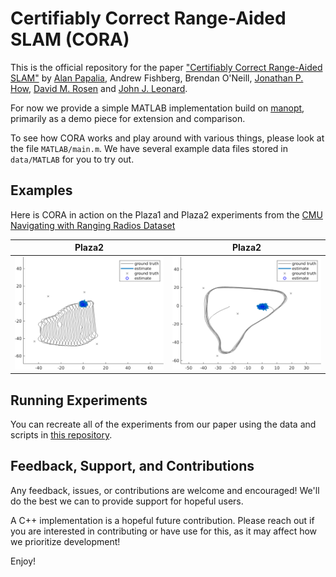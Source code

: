 # Certifiably Correct Range-Aided SLAM (CORA)

This is the official repository for the paper ["Certifiably Correct Range-Aided SLAM"](https://arxiv.org/abs/2302.11614) by
[Alan Papalia](https://alanpapalia.github.io), Andrew Fishberg, Brendan O'Neill, [Jonathan P. How](https://www.mit.edu/~jhow/),
[David M. Rosen](https://david-m-rosen.github.io/) and [John J. Leonard](https://meche.mit.edu/people/faculty/JLEONARD@MIT.EDU).

For now we provide a simple MATLAB implementation build on [manopt](https://www.manopt.org/), primarily as a demo piece for extension and comparison.

To see how CORA works and play around with various things, please look at the
file `MATLAB/main.m`. We have several example data files stored in `data/MATLAB`
for you to try out.

## Examples

Here is CORA in action on the Plaza1 and Plaza2 experiments from the
[CMU Navigating with Ranging Radios Dataset](https://infoscience.epfl.ch/record/283435)

| Plaza2      | Plaza2     |
| ------------| -----------|
| ![Plaza2](media/pz1_grey_solid_inf_loop.gif) | ![Plaza2](media/pz2_grey_solid_inf_loop.gif) |


## Running Experiments

You can recreate all of the experiments from our paper using the data and scripts in [this repository](https://github.com/MarineRoboticsGroup/cora-experiments/tree/main).

## Feedback, Support, and Contributions

Any feedback, issues, or contributions are welcome and encouraged! We'll do the best we can to provide support for hopeful users.

A C++ implementation is a hopeful future contribution. Please reach out if you are interested in contributing or have use for this, as it may affect how we prioritize development!

Enjoy!
